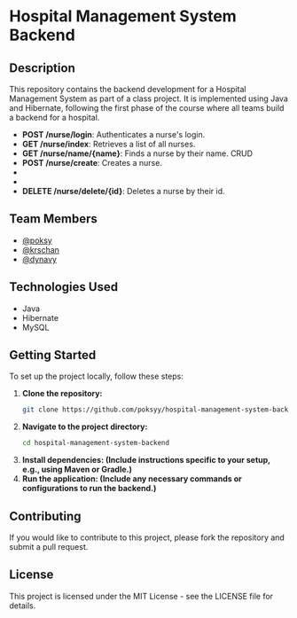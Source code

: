 # Hospital Management System Backend

## Description
This repository contains the backend development for a Hospital Management System as part of a class project. It is implemented using Java and Hibernate, following the first phase of the course where all teams build a backend for a hospital.

- **POST /nurse/login**: Authenticates a nurse's login.
- **GET /nurse/index**: Retrieves a list of all nurses.
- **GET /nurse/name/{name}**: Finds a nurse by their name.
CRUD
- **POST /nurse/create**: Creates a nurse.
- 
-
- **DELETE /nurse/delete/{id}**: Deletes a nurse by their id.

## Team Members
- [@poksy](https://github.com/poksyy)
- [@krschan](https://github.com/krschan)
- [@dynavy](https://github.com/dynavy)

## Technologies Used
- Java
- Hibernate
- MySQL

## Getting Started
To set up the project locally, follow these steps:
1. **Clone the repository:**
   ```bash
   git clone https://github.com/poksyy/hospital-management-system-backend.git
2. **Navigate to the project directory:**
   ```bash
   cd hospital-management-system-backend
3. **Install dependencies: (Include instructions specific to your setup, e.g., using Maven or Gradle.)**
4. **Run the application: (Include any necessary commands or configurations to run the backend.)**

## Contributing
If you would like to contribute to this project, please fork the repository and submit a pull request.

## License
This project is licensed under the MIT License - see the LICENSE file for details.
